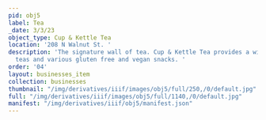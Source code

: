 ```yaml
---
pid: obj5
label: Tea
_date: 3/3/23
object_type: Cup & Kettle Tea
location: '208 N Walnut St. '
description: 'The signature wall of tea. Cup & Kettle Tea provides a wide range of
  teas and various gluten free and vegan snacks. '
order: '04'
layout: businesses_item
collection: businesses
thumbnail: "/img/derivatives/iiif/images/obj5/full/250,/0/default.jpg"
full: "/img/derivatives/iiif/images/obj5/full/1140,/0/default.jpg"
manifest: "/img/derivatives/iiif/obj5/manifest.json"
---
```

